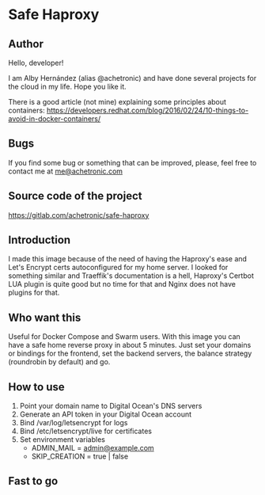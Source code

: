 # Safe Haproxy

## Author
Hello, developer!

I am Alby Hernández (alias @achetronic) and have done several projects for the cloud in my life. Hope you like it.

There is a good article (not mine) explaining some principles about containers: https://developers.redhat.com/blog/2016/02/24/10-things-to-avoid-in-docker-containers/

## Bugs
If you find some bug or something that can be improved, please, feel free to contact me at me@achetronic.com

## Source code of the project
https://gitlab.com/achetronic/safe-haproxy

## Introduction
I made this image because of the need of having the Haproxy's ease and Let's Encrypt certs autoconfigured for my home server.
I looked for something similar and Traeffik's documentation is a hell, Haproxy's Certbot LUA plugin is quite good but no time 
for that and Nginx does not have plugins for that.

## Who want this
Useful for Docker Compose and Swarm users. With this image you can have a safe home reverse proxy in about 
5 minutes. Just set your domains or bindings for the frontend, set the backend servers, the balance strategy 
(roundrobin by default) and go.

## How to use
1. Point your domain name to Digital Ocean's DNS servers
2. Generate an API token in your Digital Ocean account
3. Bind /var/log/letsencrypt for logs
4. Bind /etc/letsencrypt/live for certificates
5. Set environment variables
   * ADMIN_MAIL = admin@example.com
   * SKIP_CREATION = true | false


## Fast to go
```

```

